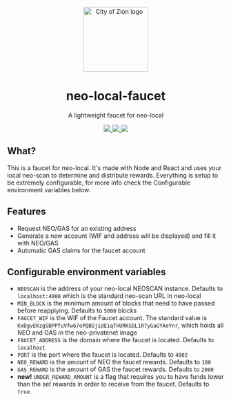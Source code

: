 <p align="center">
  <img
    src="http://res.cloudinary.com/vidsy/image/upload/v1503160820/CoZ_Icon_DARKBLUE_200x178px_oq0gxm.png"
    width="150px"
    alt="City of Zion logo">
</p>

<h1 align="center">neo-local-faucet</h1>

<p align="center">
  A lightweight faucet for neo-local
</p>

<p align="center">
  <a href="https://github.com/CityOfZion/neo-local-faucet/tags">
    <img src="https://img.shields.io/github/tag/CityOfZion/neo-local-faucet.svg">
  </a>
  <a href="https://travis-ci.org/CityOfZion/neo-local-faucet">
    <img src="https://img.shields.io/travis/CityOfZion/neo-local-faucet/master.svg">
  </a>
  <a href="https://github.com/CityOfZion/neo-local-faucet/commits/master">
    <img src="https://img.shields.io/github/last-commit/CityOfZion/neo-local-faucet.svg">
  </a>
</p>

## What?

This is a faucet for neo-local. It's made with Node and React and uses your local neo-scan to determine and distribute rewards.
Everything is setup to be extremely configurable, for more info check the Configurable environment variables below.

## Features

- Request NEO/GAS for an existing address
- Generate a new account (WIF and address will be displayed) and fill it with NEO/GAS
- Automatic GAS claims for the faucet account

## Configurable environment variables

- `NEOSCAN` is the address of your neo-local NEOSCAN instance. Defaults to `localhost:4000` which is the standard neo-scan URL in neo-local
- `MIN_BLOCK` is the minimum amount of blocks that need to have passed before reapplying. Defaults to `5000` blocks
- `FAUCET_WIF` is the WIF of the Faucet account. The standard value is `KxDgvEKzgSBPPfuVfw67oPQBSjidEiqTHURKSDL1R7yGaGYAeYnr`, which holds all NEO and GAS in the neo-privatenet image
- `FAUCET_ADDRESS` is the domain where the faucet is located. Defaults to `localhost`
- `PORT` is the port where the faucet is located. Defaults to `4002`
- `NEO_REWARD` is the amount of NEO the faucet rewards. Defaults to `100`
- `GAS_REWARD` is the amount of GAS the faucet rewards. Defaults to `2000`
- **new!** `UNDER_REWARD_AMOUNT` is a flag that requires you to have funds lower than the set rewards in order to receive from the faucet. Defaults to `true`.
